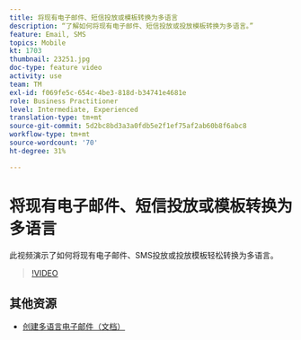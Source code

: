```yaml
---
title: 将现有电子邮件、短信投放或模板转换为多语言
description: “了解如何将现有电子邮件、短信投放或投放模板转换为多语言。”
feature: Email, SMS
topics: Mobile
kt: 1703
thumbnail: 23251.jpg
doc-type: feature video
activity: use
team: TM
exl-id: f069fe5c-654c-4be3-818d-b34741e4681e
role: Business Practitioner
level: Intermediate, Experienced
translation-type: tm+mt
source-git-commit: 5d2bc8bd3a3a0fdb5e2f1ef75af2ab60b8f6abc8
workflow-type: tm+mt
source-wordcount: '70'
ht-degree: 31%

---
```


# 将现有电子邮件、短信投放或模板转换为多语言

此视频演示了如何将现有电子邮件、SMS投放或投放模板轻松转换为多语言。

>[!VIDEO](https://video.tv.adobe.com/v/23251?quality=12)

## 其他资源

* [创建多语言电子邮件（文档）](https://helpx.adobe.com/campaign/standard/channels/using/creating-a-multilingual-email.html)
